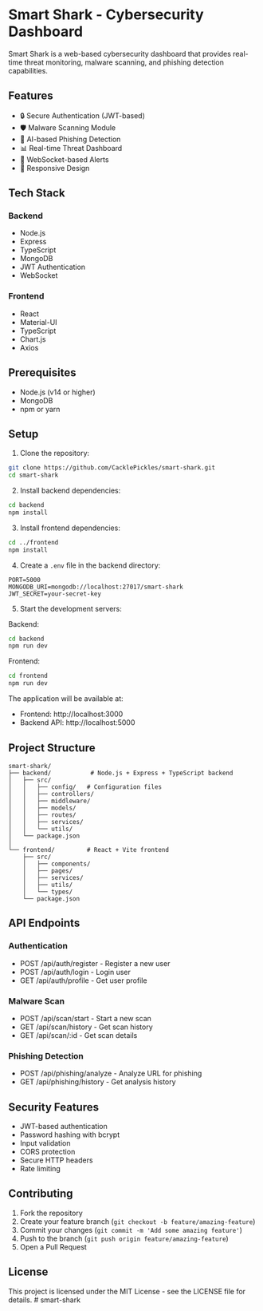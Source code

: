 # Smart Shark - Cybersecurity Dashboard

Smart Shark is a web-based cybersecurity dashboard that provides real-time threat monitoring, malware scanning, and phishing detection capabilities.

## Features

- 🔒 Secure Authentication (JWT-based)
- 🛡️ Malware Scanning Module
- 🎣 AI-based Phishing Detection
- 📊 Real-time Threat Dashboard
- 🔔 WebSocket-based Alerts
- 📱 Responsive Design

## Tech Stack

### Backend
- Node.js
- Express
- TypeScript
- MongoDB
- JWT Authentication
- WebSocket

### Frontend
- React
- Material-UI
- TypeScript
- Chart.js
- Axios

## Prerequisites

- Node.js (v14 or higher)
- MongoDB
- npm or yarn

## Setup

1. Clone the repository:
```bash
git clone https://github.com/CacklePickles/smart-shark.git
cd smart-shark
```

2. Install backend dependencies:
```bash
cd backend
npm install
```

3. Install frontend dependencies:
```bash
cd ../frontend
npm install
```

4. Create a `.env` file in the backend directory:
```
PORT=5000
MONGODB_URI=mongodb://localhost:27017/smart-shark
JWT_SECRET=your-secret-key
```

5. Start the development servers:

Backend:
```bash
cd backend
npm run dev
```

Frontend:
```bash
cd frontend
npm run dev
```

The application will be available at:
- Frontend: http://localhost:3000
- Backend API: http://localhost:5000

## Project Structure

```
smart-shark/
├── backend/           # Node.js + Express + TypeScript backend
│   ├── src/
│   │   ├── config/   # Configuration files
│   │   ├── controllers/
│   │   ├── middleware/
│   │   ├── models/
│   │   ├── routes/
│   │   ├── services/
│   │   └── utils/
│   └── package.json
│
└── frontend/         # React + Vite frontend
    ├── src/
    │   ├── components/
    │   ├── pages/
    │   ├── services/
    │   ├── utils/
    │   └── types/
    └── package.json
```

## API Endpoints

### Authentication
- POST /api/auth/register - Register a new user
- POST /api/auth/login - Login user
- GET /api/auth/profile - Get user profile

### Malware Scan
- POST /api/scan/start - Start a new scan
- GET /api/scan/history - Get scan history
- GET /api/scan/:id - Get scan details

### Phishing Detection
- POST /api/phishing/analyze - Analyze URL for phishing
- GET /api/phishing/history - Get analysis history

## Security Features

- JWT-based authentication
- Password hashing with bcrypt
- Input validation
- CORS protection
- Secure HTTP headers
- Rate limiting

## Contributing

1. Fork the repository
2. Create your feature branch (`git checkout -b feature/amazing-feature`)
3. Commit your changes (`git commit -m 'Add some amazing feature'`)
4. Push to the branch (`git push origin feature/amazing-feature`)
5. Open a Pull Request

## License

This project is licensed under the MIT License - see the LICENSE file for details. #   s m a r t - s h a r k  
 